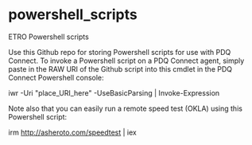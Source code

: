 # powershell_scripts
ETRO Powershell scripts

Use this Github repo for storing Powershell scripts for use with PDQ Connect. To invoke a Powershell script on a PDQ Connect agent, simply paste in the RAW URI of the Github script into this cmdlet in the PDQ Connect Powershell console:

iwr -Uri "place_URI_here" -UseBasicParsing | Invoke-Expression

Note also that you can easily run a remote speed test (OKLA) using this Powershell script:

irm http://asheroto.com/speedtest | iex
